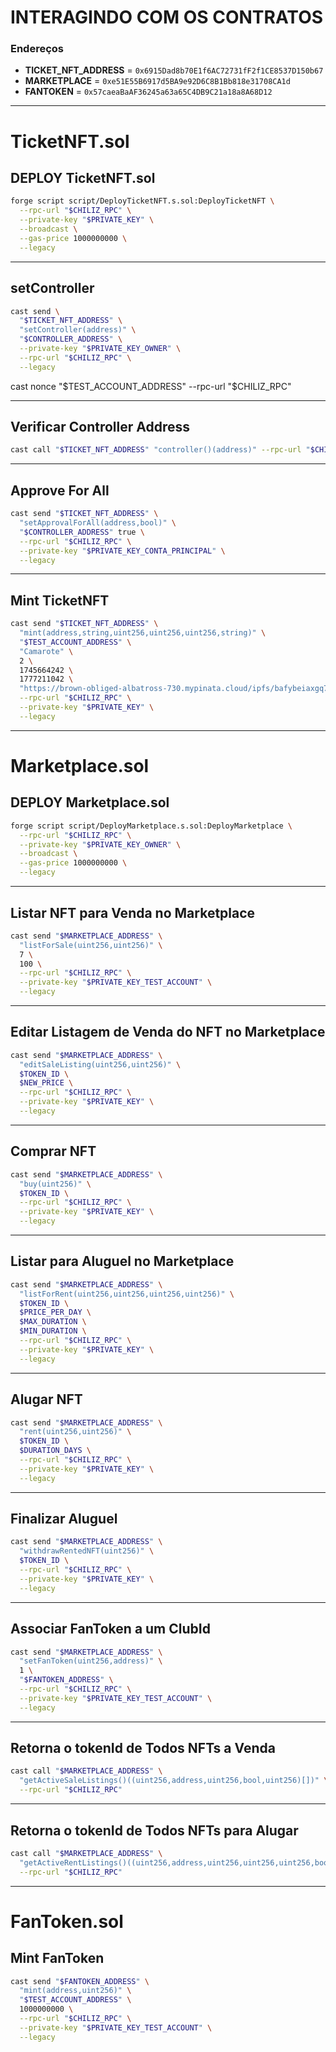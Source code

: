 
# INTERAGINDO COM OS CONTRATOS

### Endereços

- **TICKET_NFT_ADDRESS** = `0x6915Dad8b70E1f6AC72731fF2f1CE8537D150b67`
- **MARKETPLACE** = `0xe51E55B6917d5BA9e92D6C8B1Bb818e31708CA1d`
- **FANTOKEN** = `0x57caeaBaAF36245a63a65C4DB9C21a18a8A68D12`

---
# TicketNFT.sol

## DEPLOY TicketNFT.sol

```bash
forge script script/DeployTicketNFT.s.sol:DeployTicketNFT \
  --rpc-url "$CHILIZ_RPC" \
  --private-key "$PRIVATE_KEY" \
  --broadcast \
  --gas-price 1000000000 \
  --legacy
```

---

## setController

```bash
cast send \
  "$TICKET_NFT_ADDRESS" \
  "setController(address)" \
  "$CONTROLLER_ADDRESS" \
  --private-key "$PRIVATE_KEY_OWNER" \
  --rpc-url "$CHILIZ_RPC" \
  --legacy
```

cast nonce "$TEST_ACCOUNT_ADDRESS" --rpc-url "$CHILIZ_RPC"


---

## Verificar Controller Address

```bash
cast call "$TICKET_NFT_ADDRESS" "controller()(address)" --rpc-url "$CHILIZ_RPC"
```

---

## Approve For All

```bash
cast send "$TICKET_NFT_ADDRESS" \
  "setApprovalForAll(address,bool)" \
  "$CONTROLLER_ADDRESS" true \
  --rpc-url "$CHILIZ_RPC" \
  --private-key "$PRIVATE_KEY_CONTA_PRINCIPAL" \
  --legacy
```

---

## Mint TicketNFT

```bash
cast send "$TICKET_NFT_ADDRESS" \
  "mint(address,string,uint256,uint256,uint256,string)" \
  "$TEST_ACCOUNT_ADDRESS" \
  "Camarote" \
  2 \
  1745664242 \
  1777211042 \
  "https://brown-obliged-albatross-730.mypinata.cloud/ipfs/bafybeiaxgq76eztb6v7gcx53pbtcklay5y7g4ah2xgyqc7wcc5kjlbgphu/token_uri12.json" \
  --rpc-url "$CHILIZ_RPC" \
  --private-key "$PRIVATE_KEY" \
  --legacy
```

---
# Marketplace.sol

## DEPLOY Marketplace.sol

```bash
forge script script/DeployMarketplace.s.sol:DeployMarketplace \
  --rpc-url "$CHILIZ_RPC" \
  --private-key "$PRIVATE_KEY_OWNER" \
  --broadcast \
  --gas-price 1000000000 \
  --legacy
```

---

## Listar NFT para Venda no Marketplace

```bash
cast send "$MARKETPLACE_ADDRESS" \
  "listForSale(uint256,uint256)" \
  7 \
  100 \
  --rpc-url "$CHILIZ_RPC" \
  --private-key "$PRIVATE_KEY_TEST_ACCOUNT" \
  --legacy
```

---

## Editar Listagem de Venda do NFT no Marketplace

```bash
cast send "$MARKETPLACE_ADDRESS" \
  "editSaleListing(uint256,uint256)" \
  $TOKEN_ID \
  $NEW_PRICE \
  --rpc-url "$CHILIZ_RPC" \
  --private-key "$PRIVATE_KEY" \
  --legacy
```

---

## Comprar NFT

```bash
cast send "$MARKETPLACE_ADDRESS" \
  "buy(uint256)" \
  $TOKEN_ID \
  --rpc-url "$CHILIZ_RPC" \
  --private-key "$PRIVATE_KEY" \
  --legacy
```

---

## Listar para Aluguel no Marketplace

```bash
cast send "$MARKETPLACE_ADDRESS" \
  "listForRent(uint256,uint256,uint256,uint256)" \
  $TOKEN_ID \
  $PRICE_PER_DAY \
  $MAX_DURATION \
  $MIN_DURATION \
  --rpc-url "$CHILIZ_RPC" \
  --private-key "$PRIVATE_KEY" \
  --legacy 
```

---

## Alugar NFT

```bash
cast send "$MARKETPLACE_ADDRESS" \
  "rent(uint256,uint256)" \
  $TOKEN_ID \
  $DURATION_DAYS \
  --rpc-url "$CHILIZ_RPC" \
  --private-key "$PRIVATE_KEY" \
  --legacy
```

---

## Finalizar Aluguel

```bash
cast send "$MARKETPLACE_ADDRESS" \
  "withdrawRentedNFT(uint256)" \
  $TOKEN_ID \
  --rpc-url "$CHILIZ_RPC" \
  --private-key "$PRIVATE_KEY" \
  --legacy
```

---

## Associar FanToken a um ClubId

```bash
cast send "$MARKETPLACE_ADDRESS" \
  "setFanToken(uint256,address)" \
  1 \
  "$FANTOKEN_ADDRESS" \
  --rpc-url "$CHILIZ_RPC" \
  --private-key "$PRIVATE_KEY_TEST_ACCOUNT" \
  --legacy
```

---

## Retorna o tokenId de Todos NFTs a Venda

```bash
cast call "$MARKETPLACE_ADDRESS" \
  "getActiveSaleListings()((uint256,address,uint256,bool,uint256)[])" \
  --rpc-url "$CHILIZ_RPC"
```

---

## Retorna o tokenId de Todos NFTs para Alugar

```bash
cast call "$MARKETPLACE_ADDRESS" \
  "getActiveRentListings()((uint256,address,uint256,uint256,uint256,bool,uint256)[])" \
  --rpc-url "$CHILIZ_RPC"
```

---

# FanToken.sol

## Mint FanToken

```bash
cast send "$FANTOKEN_ADDRESS" \
  "mint(address,uint256)" \
  "$TEST_ACCOUNT_ADDRESS" \
  1000000000 \
  --rpc-url "$CHILIZ_RPC" \
  --private-key "$PRIVATE_KEY_TEST_ACCOUNT" \
  --legacy
```
